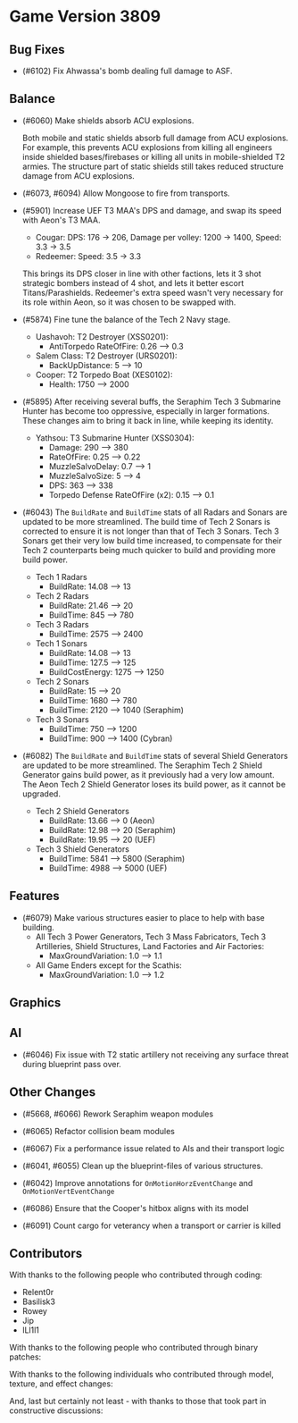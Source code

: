 # Game Version 3809

## Bug Fixes

- (#6102) Fix Ahwassa's bomb dealing full damage to ASF.

## Balance

- (#6060) Make shields absorb ACU explosions.

  Both mobile and static shields absorb full damage from ACU explosions. For example, this prevents ACU explosions from killing all engineers inside shielded bases/firebases or killing all units in mobile-shielded T2 armies.
  The structure part of static shields still takes reduced structure damage from ACU explosions.

- (#6073, #6094) Allow Mongoose to fire from transports.

- (#5901) Increase UEF T3 MAA's DPS and damage, and swap its speed with Aeon's T3 MAA.

  - Cougar: DPS: 176 -> 206, Damage per volley: 1200 -> 1400, Speed: 3.3 -> 3.5
  - Redeemer: Speed: 3.5 -> 3.3

  This brings its DPS closer in line with other factions, lets it 3 shot strategic bombers instead of 4 shot, and lets it better escort Titans/Parashields.
  Redeemer's extra speed wasn't very necessary for its role within Aeon, so it was chosen to be swapped with.

- (#5874) Fine tune the balance of the Tech 2 Navy stage.
    - Uashavoh: T2 Destroyer (XSS0201):
        - AntiTorpedo RateOfFire: 0.26 --> 0.3
    - Salem Class: T2 Destroyer (URS0201):
        - BackUpDistance: 5 --> 10
    - Cooper: T2 Torpedo Boat (XES0102):
        - Health: 1750 --> 2000

- (#5895) After receiving several buffs, the Seraphim Tech 3 Submarine Hunter has become too oppressive, especially in larger formations. These changes aim to bring it back in line, while keeping its identity.
    - Yathsou: T3 Submarine Hunter (XSS0304):
        - Damage: 290 --> 380
        - RateOfFire: 0.25 --> 0.22
        - MuzzleSalvoDelay: 0.7 --> 1
        - MuzzleSalvoSize: 5 --> 4
        - DPS: 363 --> 338
        - Torpedo Defense RateOfFire (x2): 0.15 --> 0.1

- (#6043) The `BuildRate` and `BuildTime` stats of all Radars and Sonars are updated to be more streamlined. The build time of Tech 2 Sonars is corrected to ensure it is not longer than that of Tech 3 Sonars. Tech 3 Sonars get their very low build time increased, to compensate for their Tech 2 counterparts being much quicker to build and providing more build power.
    - Tech 1 Radars
        - BuildRate: 14.08 --> 13
    - Tech 2 Radars
        - BuildRate: 21.46 --> 20
        - BuildTime: 845 --> 780
    - Tech 3 Radars
        - BuildTime: 2575 --> 2400
    - Tech 1 Sonars
        - BuildRate: 14.08 --> 13
        - BuildTime: 127.5 --> 125
        - BuildCostEnergy: 1275 --> 1250
    - Tech 2 Sonars
        - BuildRate: 15 --> 20
        - BuildTime: 1680 --> 780
        - BuildTime: 2120 --> 1040 (Seraphim)
    - Tech 3 Sonars
        - BuildTime: 750 --> 1200
        - BuildTime: 900 --> 1400 (Cybran)

- (#6082) The `BuildRate` and `BuildTime` stats of several Shield Generators are updated to be more streamlined. The Seraphim Tech 2 Shield Generator gains build power, as it previously had a very low amount. The Aeon Tech 2 Shield Generator loses its build power, as it cannot be upgraded.
    - Tech 2 Shield Generators
        - BuildRate: 13.66 --> 0 (Aeon)
        - BuildRate: 12.98 --> 20 (Seraphim)
        - BuildRate: 19.95 --> 20 (UEF)
    - Tech 3 Shield Generators
        - BuildTime: 5841 --> 5800 (Seraphim)
        - BuildTime: 4988 --> 5000 (UEF)

## Features

- (#6079) Make various structures easier to place to help with base building.
    - All Tech 3 Power Generators, Tech 3 Mass Fabricators, Tech 3 Artilleries, Shield Structures, Land Factories and Air Factories:
        - MaxGroundVariation: 1.0 --> 1.1
    - All Game Enders except for the Scathis:
        - MaxGroundVariation: 1.0 --> 1.2

## Graphics

<!-- Remove header when empty -->

## AI

- (#6046) Fix issue with T2 static artillery not receiving any surface threat during blueprint pass over.

## Other Changes

- (#5668, #6066) Rework Seraphim weapon modules
  
- (#6065) Refactor collision beam modules

- (#6067) Fix a performance issue related to AIs and their transport logic

- (#6041, #6055) Clean up the blueprint-files of various structures.

- (#6042) Improve annotations for `OnMotionHorzEventChange` and `OnMotionVertEventChange`

- (#6086) Ensure that the Cooper's hitbox aligns with its model

- (#6091) Count cargo for veterancy when a transport or carrier is killed

## Contributors

With thanks to the following people who contributed through coding:

- Relent0r
- Basilisk3
- Rowey
- Jip
- lLl1l1

With thanks to the following people who contributed through binary patches:

<!-- Remove when empty -->

With thanks to the following individuals who contributed through model, texture, and effect changes:

<!-- Remove when empty -->

And, last but certainly not least - with thanks to those that took part in constructive discussions:

<!-- Remove when empty -->
